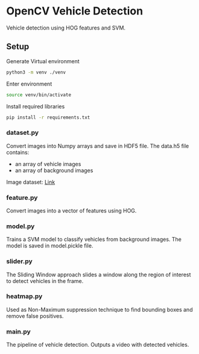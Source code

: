 # OpenCV Vehicle Detection
Vehicle detection using HOG features and SVM.

## Setup
Generate Virtual environment
```bash
python3 -m venv ./venv
```
Enter environment
```bash
source venv/bin/activate
```
Install required libraries
```bash
pip install -r requirements.txt
```

### dataset.py
Convert images into Numpy arrays and save in HDF5 file. The data.h5 file contains:
  * an array of vehicle images
  * an array of background images
  
Image dataset: [Link](https://www.gti.ssr.upm.es/data/Vehicle_database.html)

### feature.py
Convert images into a vector of features using HOG.

### model.py
Trains a SVM model to classify vehicles from background images. The model is saved in model.pickle file.

### slider.py
The Sliding Window approach slides a window along the region of interest to detect vehicles in the frame.

### heatmap.py
Used as Non-Maximum suppression technique to find bounding boxes and remove false positives.

### main.py
The pipeline of vehicle detection. Outputs a video with detected vehicles.
